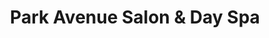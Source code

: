 ---
title: "Park Avenue Salon & Day Spa"
url: /rochester/park-avenue-salon-and-day-spa/
shop: beauty
---